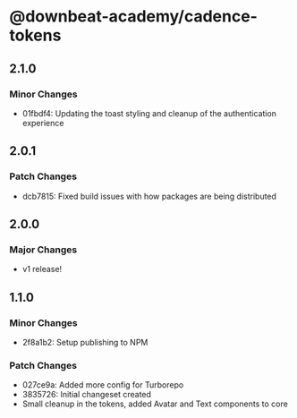 # @downbeat-academy/cadence-tokens

## 2.1.0

### Minor Changes

- 01fbdf4: Updating the toast styling and cleanup of the authentication experience

## 2.0.1

### Patch Changes

- dcb7815: Fixed build issues with how packages are being distributed

## 2.0.0

### Major Changes

- v1 release!

## 1.1.0

### Minor Changes

- 2f8a1b2: Setup publishing to NPM

### Patch Changes

- 027ce9a: Added more config for Turborepo
- 3835726: Initial changeset created
- Small cleanup in the tokens, added Avatar and Text components to core
